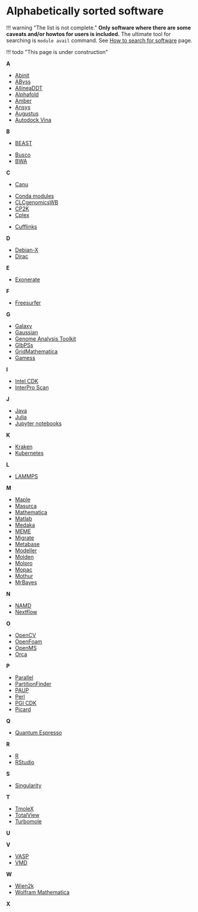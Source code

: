 # Alphabetically sorted software

!!! warning "The list is not complete." 
    **Only software where there are some caveats and/or howtos for users is included.** The ultimate tool for searching is `module avail` command. See [How to search for software](/software/search-soft/) page.

!!! todo "This page is under construction"
    

**A**

- [Abinit](/software/sw-list/abinit)
- [AByss](/software/sw-list/abyss)
- [AllineaDDT](/software/sw-list/allinea-ddt)
- [Alphafold](/software/sw-list/alphafold)
- [Amber](/software/sw-list/amber)
- [Ansys](/software/sw-list/ansys)
- [Augustus](/software/sw-list/augustus)
- [Autodock Vina](/software/sw-list/autodock-vina)

**B**

- [BEAST](/software/sw-list/beast)
<!-- - [Blast](/software/sw-list/blast) -->
- [Busco](/software/sw-list/busco)
- [BWA](/software/sw-list/bwa)

**C**

- [Canu](/software/sw-list/canu)
<!-- - [Chipster](/software/sw-list/chipster) -->
- [Conda modules](/software/sw-list/conda-modules)
- [CLCgenomicsWB](/software/sw-list/clcbio-genomics-wb)
- [CP2K](/software/sw-list/cp2k)
- [Cplex](/software/sw-list/cplex)
<!-- - [Cuda](/software/sw-list/cuda) -->
- [Cufflinks](/software/sw-list/cufflinks)

**D**

- [Debian-X](/software/sw-list/debian-x)
- [Dirac](/software/sw-list/dirac)

**E**

- [Exonerate](/software/sw-list/exonerate)

**F**

- [Freesurfer](/software/sw-list/freesurfer)

**G**

- [Galaxy](/software/services/galaxy)
- [Gaussian](/software/sw-list/gaussian)
- [Genome Analysis Toolkit](/software/sw-list/gatk)
- [GIbPSs](/software/sw-list/gibpss)
- [GridMathematica](/software/sw-list/gridmathematica)
- [Gamess](/software/sw-list/gamess)

**I**

- [Intel CDK](/software/sw-list/intel)
- [InterPro Scan](/software/sw-list/interproscan)

**J**

- [Java](/software/sw-list/java)
- [Julia](/software/sw-list/julia)
- [Jupyter notebooks](/software/services/jupyter)


**K**

- [Kraken](/software/sw-list/kraken)
- [Kubernetes](/software/services/kubernetes)

**L**

- [LAMMPS](/software/sw-list/lammps)

**M**

- [Maple](/software/sw-list/maple)
- [Masurca](/software/sw-list/masurca)
- [Mathematica](/software/sw-list/wolfram-math)
- [Matlab](/software/sw-list/matlab)
- [Medaka](/software/sw-list/medaka)
- [MEME](/software/sw-list/meme)
- [Migrate](/software/sw-list/migrate)
- [Metabase](/software/sw-list/metabase)
- [Modeller](/software/sw-list/modeller)
- [Molden](/software/sw-list/molden)
- [Molpro](/software/sw-list/molpro)
- [Mopac](/software/sw-list/mopac)
- [Mothur](/software/sw-list/mothur)
- [MrBayes](/software/sw-list/mrbayes)

**N**

- [NAMD](/software/sw-list/namd)
- [Nextflow](/software/sw-list/nextflow)

**O**

- [OpenCV](/software/sw-list/opencv)
- [OpenFoam](/software/sw-list/openfoam)
- [OpenMS](/software/sw-list/openms)
- [Orca](/software/sw-list/orca)

**P**

- [Parallel](/software/sw-list/parallel)
- [PartitionFinder](/software/sw-list/partition-finder)
- [PAUP](/software/sw-list/paup)
- [Perl](/software/sw-list/perl-modules)
- [PGI CDK](/software/sw-list/pgi-cdk)
- [Picard](/software/sw-list/picard)
<!-- Pre-selected from wiki 
- [Platanus](https://wiki.metacentrum.cz/wiki/Platanus)
- [Python](https://wiki.metacentrum.cz/wiki/Python)
- [Python modules](https://wiki.metacentrum.cz/wiki/Python_-_modules)
- [Py Torch](https://wiki.metacentrum.cz/wiki/PyTorch)
-->

**Q**

- [Quantum Espresso](/software/sw-list/quantum-espresso)
<!-- Pre-selected from wiki 
- [QIIME](https://wiki.metacentrum.cz/wiki/QIIME)
- [QUAST](https://wiki.metacentrum.cz/wiki/QUAST)
-->


**R**

- [R](/software/sw-list/r)
- [RStudio](/software/sw-list/rstudio)
<!-- Pre-selected from wiki 
- [Raxml](https://wiki.metacentrum.cz/wiki/RAxML)
- [Repeat Explorer](https://wiki.metacentrum.cz/wiki/RepeatExplorer)
- [Repeat masker](https://wiki.metacentrum.cz/wiki/RepeatMasker)
- [Repeat Modeler](https://wiki.metacentrum.cz/wiki/RepeatModeler)
- [ReSpect](https://wiki.metacentrum.cz/wiki/ReSpect)
- [RevBayes](https://wiki.metacentrum.cz/wiki/RevBayes)
-->

**S**

- [Singularity](/software/sw-list/singularity)
<!-- Pre-selected from wiki 
- [SAS](https://wiki.metacentrum.cz/wiki/SAS)
- [Scipy](https://wiki.metacentrum.cz/wiki/Scipy)
- [SNAPP](https://wiki.metacentrum.cz/wiki/SNAPP)
- [SOAPdenovo](https://wiki.metacentrum.cz/wiki/SOAPdenovo)
- [SPAdes](https://wiki.metacentrum.cz/wiki/SPAdes)
- [SRA toolkit](https://wiki.metacentrum.cz/wiki/SRA_Toolkit)
- [STAR](https://wiki.metacentrum.cz/wiki/STAR)
- [STAR](https://wiki.metacentrum.cz/wiki/Star)
-->

**T**

- [TmoleX](/software/sw-list/tmolex)
- [TotalView](/software/sw-list/total-view)
- [Turbomole](/software/sw-list/turbomole)
<!-- Pre-selected from wiki 
- [Tensorflow](https://wiki.metacentrum.cz/wiki/TensorFlow)
- [TEtools](https://wiki.metacentrum.cz/wiki/TEtools)
- [Theano](https://wiki.metacentrum.cz/wiki/Theano)
- [Trimmomatic](https://wiki.metacentrum.cz/wiki/Trimmomatic)
- [Trinity](https://wiki.metacentrum.cz/wiki/Trinity)
-->


**U**

<!-- Pre-selected from wiki 
- [UEA workbench](https://wiki.metacentrum.cz/wiki/UEA_sRNA_Workbench)
-->

**V**

- [VASP](/software/sw-list/vasp)
- [VMD](/software/sw-list/vmd)
<!-- Pre-selected from wiki 
- [Velvet](https://wiki.metacentrum.cz/wiki/Velvet)
-->

**W**

- [Wien2k](/software/sw-list/wien2k)
- [Wolfram Mathematica](/software/sw-list/wolfram-matk)

**X**

<!-- Pre-selected from wiki 
- [Xmipp](https://wiki.metacentrum.cz/wiki/Xmipp)
-->


